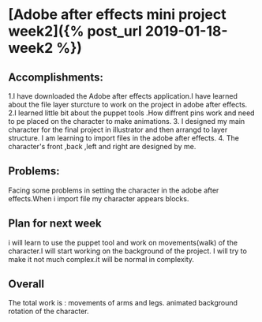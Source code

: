 
# [Adobe after effects mini project week2]({% post_url 2019-01-18-week2 %})
## Accomplishments:
1.I have downloaded the Adobe after effects application.I have learned about the file layer sturcture to work on the project   in adobe after effects.
2.I learned little bit about the puppet tools .How diffrent pins work and need to pe placed on the character to make animations.
3. I designed my main character for the final project in illustrator and then arrangd to layer structure. I am learning to import files in the adobe after effects.
4. The character's front ,back ,left and right are designed by me.

## Problems:
Facing some problems in setting the character in the adobe after effects.When i import file  my character appears blocks. 

## Plan for next week
i will learn to use the puppet tool and work on movements(walk) of the character.I will start working on the background of the project.
I will try to make it not much complex.it will be normal in complexity.
## Overall
The total work is :
movements of arms and legs.
animated background
rotation of the character.
